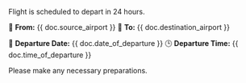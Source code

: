 Flight is scheduled to depart in 24 hours.

📍 <strong>From:</strong> {{ doc.source_airport }}
📍 <strong>To:</strong> {{ doc.destination_airport }}

🛫 <strong>Departure Date:</strong> {{ doc.date_of_departure }}
🕒 <strong>Departure Time:</strong> {{ doc.time_of_departure }}

Please make any necessary preparations.